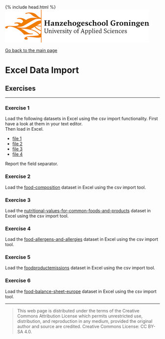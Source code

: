 {% include head.html %}
![Hanze](../hanze/hanze.png)

[Go back to the main page](../index.md)


# Excel Data Import

## Exercises

---

### Exercise 1

Load the following datasets in Excel using the csv import functionality. First have a look at them in your text editor.  
Then load in Excel.  

- [file 1](./exercises_files/Food_composition_1.csv)  
- [file 2](./exercises_files/Food_composition_2.csv)  
- [file 3](./exercises_files/Food_composition_3.csv)  
- [file 4](./exercises_files/Food_composition_4.csv)  

Report the field separator.

### Exercise 2

Load the [food-composition](https://www.kaggle.com/datasets/vinitshah0110/food-composition) dataset in Excel using the csv import tool.

### Exercise 3

Load the [nutritional-values-for-common-foods-and-products](https://www.kaggle.com/datasets/trolukovich/nutritional-values-for-common-foods-and-products) dataset in Excel using the csv import tool.

### Exercise 4

Load the [food-allergens-and-allergies](https://www.kaggle.com/datasets/boltcutters/food-allergens-and-allergies) dataset in Excel using the csv import tool.

### Exercise 5

Load the [foodproductemissions](https://www.kaggle.com/datasets/amandaroseknudsen/foodproductemissions) dataset in Excel using the csv import tool.

### Exercise 6

Load the [food-balance-sheet-europe](https://www.kaggle.com/datasets/cameronappel/food-balance-sheet-europe)
 dataset in Excel using the csv import tool.


---


>This web page is distributed under the terms of the Creative Commons Attribution License which permits unrestricted use, distribution, and reproduction in any medium, provided the original author and source are credited.
>Creative Commons License: CC BY-SA 4.0.


